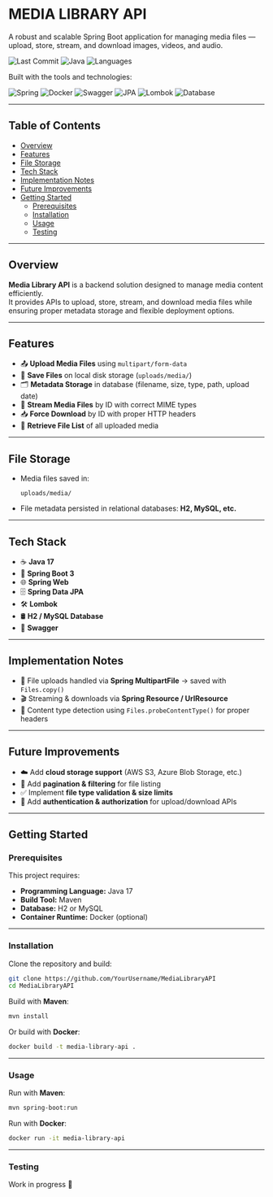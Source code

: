 # MEDIA LIBRARY API

A robust and scalable Spring Boot application for managing media files — upload, store, stream, and download images, videos, and audio.

![Last Commit](https://img.shields.io/badge/last%20commit-july-blue) 
![Java](https://img.shields.io/badge/java-100%25-blue) 
![Languages](https://img.shields.io/badge/languages-1-blue)

Built with the tools and technologies:

![Spring](https://img.shields.io/badge/Spring-green?logo=spring) 
![Docker](https://img.shields.io/badge/Docker-blue?logo=docker) 
![Swagger](https://img.shields.io/badge/Swagger-darkgreen?logo=swagger) 
![JPA](https://img.shields.io/badge/Spring%20Data%20JPA-orange) 
![Lombok](https://img.shields.io/badge/Lombok-red) 
![Database](https://img.shields.io/badge/H2%20%2F%20MySQL-lightblue)

---

## Table of Contents
- [Overview](#overview)
- [Features](#features)
- [File Storage](#file-storage)
- [Tech Stack](#tech-stack)
- [Implementation Notes](#implementation-notes)
- [Future Improvements](#future-improvements)
- [Getting Started](#getting-started)
  - [Prerequisites](#prerequisites)
  - [Installation](#installation)
  - [Usage](#usage)
  - [Testing](#testing)

---

## Overview
**Media Library API** is a backend solution designed to manage media content efficiently.  
It provides APIs to upload, store, stream, and download media files while ensuring proper metadata storage and flexible deployment options.

---

## Features
- 📤 **Upload Media Files** using `multipart/form-data`
- 💾 **Save Files** on local disk storage (`uploads/media/`)
- 🗂️ **Metadata Storage** in database (filename, size, type, path, upload date)
- 🎥 **Stream Media Files** by ID with correct MIME types
- 📥 **Force Download** by ID with proper HTTP headers
- 📃 **Retrieve File List** of all uploaded media

---

## File Storage
- Media files saved in:  
  ```
  uploads/media/
  ```
- File metadata persisted in relational databases: **H2, MySQL, etc.**

---

## Tech Stack
- ☕ **Java 17**  
- 🌱 **Spring Boot 3**  
- 🌐 **Spring Web**  
- 🗄️ **Spring Data JPA**  
- 🛠️ **Lombok**  
- 🛢️ **H2 / MySQL Database**  
- 📖 **Swagger**  

---

## Implementation Notes
- 📂 File uploads handled via **Spring MultipartFile** → saved with `Files.copy()`
- 🎬 Streaming & downloads via **Spring Resource / UrlResource**
- 🧾 Content type detection using `Files.probeContentType()` for proper headers

---

## Future Improvements
- ☁️ Add **cloud storage support** (AWS S3, Azure Blob Storage, etc.)
- 📑 Add **pagination & filtering** for file listing
- ✅ Implement **file type validation & size limits**
- 🔐 Add **authentication & authorization** for upload/download APIs

---

## Getting Started

### Prerequisites
This project requires:

- **Programming Language:** Java 17  
- **Build Tool:** Maven  
- **Database:** H2 or MySQL  
- **Container Runtime:** Docker (optional)  

---

### Installation
Clone the repository and build:

```bash
git clone https://github.com/YourUsername/MediaLibraryAPI
cd MediaLibraryAPI
```

Build with **Maven**:
```bash
mvn install
```

Or build with **Docker**:
```bash
docker build -t media-library-api .
```

---

### Usage
Run with **Maven**:
```bash
mvn spring-boot:run
```

Run with **Docker**:
```bash
docker run -it media-library-api
```

---

### Testing
Work in progress 🚧
